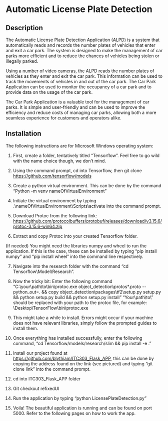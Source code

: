 

# Automatic License Plate Detection

## Description
The Automatic License Plate Detection Application (ALPD) is a system that automatically reads and records the number plates of vehicles that enter and exit a car park. The system is designed to make the management of car parks more efficient and to reduce the chances of vehicles being stolen or illegally parked. 

Using a number of video cameras, the ALPD reads the number plates of vehicles as they enter and exit the car park. This information can be used to track the movements of vehicles in and out of the car park. The Car Park Application can be used to monitor the occupancy of a car park and to provide data on the usage of the car park. 

The Car Park Application is a valuable tool for the management of car parks. It is simple and user-friendly and can be used to improve the efficiency and reduce costs of managing car parks, allowing both a more seamless experience for customers and operators alike.


## Installation
The following instructions are for Microsoft Windows operating system: 

1. First, create a folder, tentatively titled “Tensorflow”. Feel free to go wild with the name choice though, we don’t mind.

2. Using the command prompt, cd into Tensorflow, then git clone https://github.com/tensorflow/models 

3. Create a python virtual environment. This can be done by the command “Python -m venv nameOfVirtualEnvironment”

4. Initiate the virtual environment by typing .\nameOfVirtualEnvironment\Scripts\activate into the command prompt.

5. Download Protoc from the following link: https://github.com/protocolbuffers/protobuf/releases/download/v3.15.6/protoc-3.15.6-win64.zip 

6. Extract and copy Protoc into your created Tensorflow folder.

(If needed)  You might need the libraries numpy and wheel to run the application. If this is the case, these can be installed by typing “pip install numpy” and “pip install wheel” into the command line respectively.

7. Navigate into the research folder with the command “cd Tensorflow\Model\Research”.

8. Now the tricky bit:
Enter the following command 
“C:\your\path\to\bin\protoc.exe object_detection\protos\*.proto --python_out=. && copy object_detection\packages\tf2\setup.py setup.py && python setup.py build && python setup.py install”
“Your\path\to\” should be replaced with your path to the protoc file, for example: \Desktop\TensorFlow\bin\protoc.exe

9. This might take a while to install. Errors might occur if your machine does not have relevant libraries, simply follow the prompted guides to install them.

10. Once everything has installed successfully, enter the following command, “cd Tensorflow/models/research/slim && pip install -e .” 

11. Install our project found at https://github.com/blythjam/ITC303_Flask_APP, this can be done by copying the address found on the link (see pictured) and typing “git clone link” into the command prompt.

12. cd into ITC303_Flask_APP folder

13. Git checkout refixedUI

14. Run the application by typing “python LicensePlateDetection.py”

15. Voila! The beautiful application is running and can be found on port 5000. Refer to the following pages on how to work the app.

